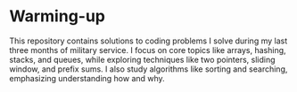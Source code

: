 # Warming-up
This repository contains solutions to coding problems I solve during my last three months of military service. I focus on core topics like arrays, hashing, stacks, and queues, while exploring techniques like two pointers, sliding window, and prefix sums. I also study algorithms like sorting and searching, emphasizing understanding how and why.
